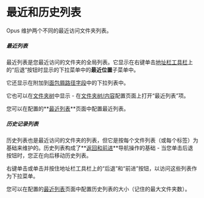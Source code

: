 # 最近和历史列表

Opus 维护两个不同的最近访问文件夹列表。

##### 最近列表

最近列表是您最近访问的文件夹的全局列表。它显示在右键单击[地址栏工具栏](file_display_border.zh.md)上的“后退”按钮时显示的下拉菜单中的**最近位置**子菜单中。

它还显示在附加到[面包屑路径字段](breadcrumbs_location_field.zh.md)中的下拉列表中。

它也可以在[文件夹树](folder_tree.zh.md)中显示 - 在[文件夹树/内容](/Manual/preferences/preferences_categories/folder_tree/contents.zh.md)配置页面上打开“最近列表”项。

您可以在配置的**[最近列表](/Manual/preferences/preferences_categories/frequently_used_paths/recent_list.zh.md)**页面中配置最近列表。

##### 历史记录列表

历史列表也是最近访问的文件夹的列表，但它是按每个文件列表（或每个标签）为基础来维护的。历史列表构成了**[返回和前进](up_forwards_back.zh.md)**导航操作的基础 - 当您单击后退按钮时，您正在向后移动历史列表。

右键单击或单击并按住地址栏工具栏上的“后退”和“前进”按钮，以访问这些列表作为下拉菜单。

您可以在配置的[最近列表](/Manual/preferences/preferences_categories/frequently_used_paths/recent_list.zh.md)页面中配置历史列表的大小（记住的最大文件夹数）。
